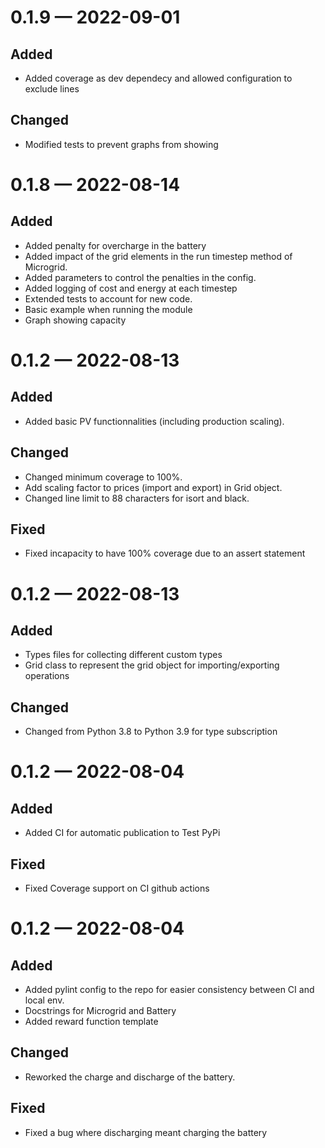 
<a id='changelog-0.1.9'></a>
# 0.1.9 — 2022-09-01

## Added

- Added coverage as dev dependecy and allowed configuration to exclude lines

## Changed

- Modified tests to prevent graphs from showing
<a id='changelog-0.1.8'></a>

# 0.1.8 — 2022-08-14

## Added

- Added penalty for overcharge in the battery
- Added impact of the grid elements in the run timestep method of Microgrid.
- Added parameters to control the penalties in the config.
- Added logging of cost and energy at each timestep
- Extended tests to account for new code.
- Basic example when running the module
- Graph showing capacity

<a id='changelog-0.1.2'></a>

# 0.1.2 — 2022-08-13

## Added

- Added basic PV functionnalities (including production scaling).

## Changed

- Changed minimum coverage to 100%.
- Add scaling factor to prices (import and export) in Grid object.
- Changed line limit to 88 characters for isort and black.

## Fixed

- Fixed incapacity to have 100% coverage due to an assert statement

<a id='changelog-0.1.2'></a>

# 0.1.2 — 2022-08-13

## Added

- Types files for collecting different custom types
- Grid class to represent the grid object for importing/exporting operations

## Changed

- Changed from Python 3.8 to Python 3.9 for type subscription

<a id='changelog-0.1.2'></a>

# 0.1.2 — 2022-08-04

## Added

- Added CI for automatic publication to Test PyPi

## Fixed

- Fixed Coverage support on CI github actions

<a id='changelog-0.1.2'></a>

# 0.1.2 — 2022-08-04

## Added

- Added pylint config to the repo for easier consistency between CI and local env.
- Docstrings for Microgrid and Battery
- Added reward function template

## Changed

- Reworked the charge and discharge of the battery.

## Fixed

- Fixed a bug where discharging meant charging the battery
